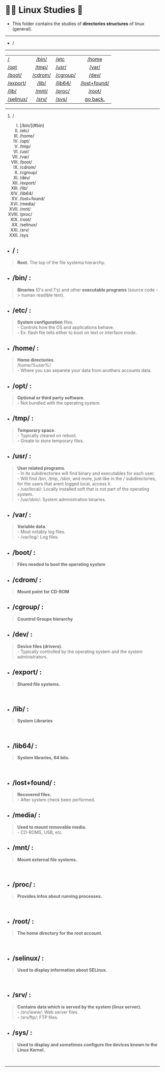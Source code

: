 # :student: Linux Studies :penguin:
* This folder contains the studies of **directories structures** of linux (general).
***

* /


***

| |  |  |  |
| - | :-: | - | :-: |
| [/](#) | [/bin/](#bin) | [/etc](#etc) | [/home](#home) |
| [/opt](#opt) | [/tmp/](#tmp) | [/usr/](#usr) | [/var/](#var) |
| [/boot/](#boot) | [/cdrom/](#cdrom) | [/cgroup/](#cgroup) | [/dev/](#dev) |
| [/export/](#export) | [/lib/](#lib) | [/lib64/](#lib64) | [/lost+found/](#lostfound) |
| [/lib/](#lib) | [/mnt/](#mnt) | [/proc/](#proc) | [/root/](#root) |
| [/selinux/](#selinux) | [/srv/](#srv) | [/sys/](#sys) | [go back.](../) |


***
<ol>
    <li>
        /
    </li>
    <ol type="I">
        <li>
            [/bin/](#bin)
        </li>
        <li>
            /etc/
        </li>
        <li>
            /home/
        </li>
        <li>
            /opt/
        </li>
        <li>
            /tmp/
        </li>
        <li>
            /usr/
        </li>
        <li>
            /var/
        </li>
        <li>
            /boot/
        </li>
        <li>
            /cdrom/
        </li>
        <li>
            /cgroup/
        </li>
        <li>
            /dev/
        </li>
        <li>
            /export/
        </li>
        <li>
            /lib/
        </li>
        <li>
            /lib64/
        </li>
        <li>
            /lost+found/
        </li>
        <li>
            /media/
        </li>
        <li>
            /mnt/
        </li>
        <li>
            /proc/
        </li>
        <li>
            /root/
        </li>
        <li>
            /selinux/
        </li>
        <li>
            /srv/
        </li>
        <li>
            /sys
        </li>
    </ol>
</ol>

* ## / :

> **Root.**
> The top of the file systema hierarchy.

- ## /bin/ :

> **Binaries** (0's and 1's) and other
>**executable programs** (source code -> human readible text).

- ## /etc/ :

> **System configuration** files. 
<br>- Controls how the OS and applications behave. 
<br>- Ex: flash file tells either to boot on text or interface mode.

- ## /home/ : 

> **Home directories**.
<br> /home/%user%/
<br>- Where you can separete your data from anothers accounts data.

- ## /opt/ :

> **Optional or third party software**.
<br>- Not bundled with the operating system.

- ## /tmp/ :

> **Temporary space**.
<br>- Typically cleared on reboot.
<br>- Greate to store temporary files.

- ## /usr/ :

> **User related programs**.
<br>- In its subdirectories will find binary and executables for each user.
<br>- Will find /bin, /tmp, /sbin, and more, just like in the / subdirectories, for the users that arent logged local, access it.
<br>- /usr/local/: Locally installed soft that is not part of the operating system.
<br>- /usr/sbin/: System administration binaries.

- ## /var/ :

> **Variable data.**
<br>- Most notably log files.
<br>- /var/log/: Log files.

*  ## /boot/ :

> **Files needed to boot the operating system**

*  ## /cdrom/ :

> **Mount point for CD-ROM**

*  ## /cgroup/ :

> **Countrol Groups hierarchy**

*  ## /dev/ :

> **Device files (drivers).**
<br>- Typically controlled by the operating system and the system administrators.


*  ## /export/ :

> **Shared file systems.**
<br>

*  ## /lib/ :

> **System Libraries**
<br>

*  ## /lib64/ :

> **System libraries, 64 bits.**
<br>

*  ## /lost+found/ :

> **Recovered files.**
<br>- After system check been performed.

*  ## /media/ :

> **Used to mount removable media.**
<br>- CD-ROMS, USB, etc.

*  ## /mnt/ :

> **Mount external file systems.**
<br>

*  ## /proc/ :

> **Provides infos about running processes.**
<br>

*  ## /root/ :

> **The home directory for the root account.**
<br>

*  ## /selinux/ :

> **Used to display information about SELinux.**
<br>

*  ## /srv/ :

> **Contains data which is served by the system (linux server).**
<br>- /srv/www/: Web server files.
<br>- /srv/ftp/: FTP files.

*  ## /sys/ :

> **Used to display and sometimes configure the devices known to the Linux Kernel.**
<br>

***

